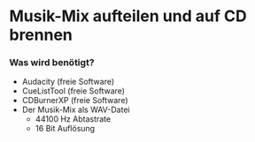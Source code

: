 # Musik-Mix aufteilen und auf CD brennen

### Was wird benötigt?
* Audacity (freie Software)
* CueListTool (freie Software)
* CDBurnerXP (freie Software)
* Der Musik-Mix als WAV-Datei
  * 44100 Hz Abtastrate
  * 16 Bit Auflösung

